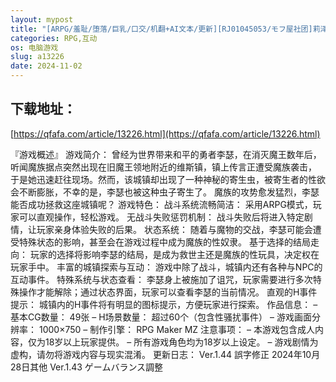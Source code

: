 ```yaml
---
layout: mypost
title: "[ARPG/羞耻/堕落/巨乳/口交/机翻+AI文本/更新][RJ01045053/モフ屋社团]莉泽与试炼之街/リーゼと試練の街[Ver1.44+全CG存档][双端/2.40G]"
categories: RPG,互动
os: 电脑游戏
slug: a13226
date: 2024-11-02
---
```


## 下载地址：

[https://qfafa.com/article/13226.html](https://qfafa.com/article/13226.html)

『游戏概述』
游戏简介：
曾经为世界带来和平的勇者李瑟，在消灭魔王数年后，听闻魔族据点突然出现在旧魔王领地附近的维斯镇，镇上传言正遭受魔族袭击，
于是她迅速赶往现场。然而，该城镇却出现了一种神秘的寄生虫，被寄生者的性欲会不断膨胀，不幸的是，李瑟也被这种虫子寄生了。
魔族的攻势愈发猛烈，李瑟能否成功拯救这座城镇呢？
游戏特色：
战斗系统流畅简洁： 采用ARPG模式，玩家可以直观操作，轻松游戏。
无战斗失败惩罚机制： 战斗失败后将进入特定剧情，让玩家亲身体验失败的后果。
状态系统： 随着与魔物的交战，李瑟可能会遭受特殊状态的影响，甚至会在游戏过程中成为魔族的性奴隶。
基于选择的结局走向： 玩家的选择将影响李瑟的结局，是成为救世主还是魔族的性玩具，决定权在玩家手中。
丰富的城镇探索与互动： 游戏中除了战斗，城镇内还有各种与NPC的互动事件。
特殊系统与状态查看： 李瑟身上被施加了诅咒，玩家需要进行多次特殊操作才能解除；通过状态界面，玩家可以查看李瑟的当前情况。
直观的H事件提示： 城镇内的H事件将有明显的图标提示，方便玩家进行探索。
作品信息：
– 基本CG数量： 49张
– H场景数量： 超过60个（包含性骚扰事件）
– 游戏画面分辨率： 1000×750
– 制作引擎： RPG Maker MZ
注意事项：
– 本游戏包含成人内容，仅为18岁以上玩家提供。
– 所有游戏角色均为18岁以上设定。
– 游戏剧情为虚构，请勿将游戏内容与现实混淆。
更新日志：
Ver.1.44 誤字修正
2024年10月28日其他
Ver.1.43 ゲームバランス調整